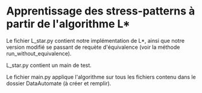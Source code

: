 # Apprentissage des stress-patterns à partir de l'algorithme L* 

Le fichier L_star.py contient notre implémentation de L*, ainsi que notre version modifié se passant de requète d'équivalence (voir la méthode run_without_equivalence).

L_star.py contient un main de test.

Le fichier main.py applique l'algorithme sur tous les fichiers contenu dans le dossier DataAutomate (à créer et remplir).
